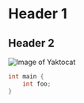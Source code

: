 # Header 1

## Header 2

![Image of Yaktocat](https://octodex.github.com/images/yaktocat.png)

``` C
int main {
    int foo;
}
```
